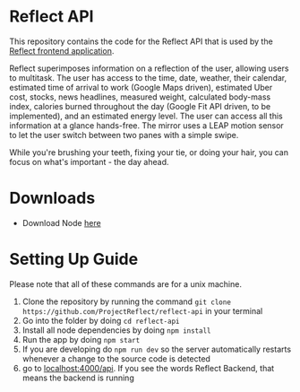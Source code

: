 # Reflect API
This repository contains the code for the Reflect API that is used by the <a href="https://github.com/ProjectReflect/reflect">Reflect frontend application</a>.

Reflect superimposes information on a reflection of the user, allowing users to multitask. The user has access to the time, date, weather, their calendar, estimated time of arrival to work (Google Maps driven), estimated Uber cost, stocks, news headlines, measured weight, calculated body-mass index, calories burned throughout the day (Google Fit API driven, to be implemented), and an estimated energy level. The user can access all this information at a glance hands-free. The mirror uses a LEAP motion sensor to let the user switch between two panes with a simple swipe.

While you're brushing your teeth, fixing your tie, or doing your hair, you can focus on what's important - the day ahead.

# Downloads
- Download Node [here](https://nodejs.org/en/)

# Setting Up Guide
Please note that all of these commands are for a unix machine.
1. Clone the repository by running the command `git clone https://github.com/ProjectReflect/reflect-api` in your terminal
2. Go into the folder by doing `cd reflect-api`
3. Install all node dependencies by doing `npm install`
4. Run the app by doing `npm start`
5. If you are developing do `npm run dev` so the server automatically restarts whenever a change to the source code is detected
6. go to [localhost:4000/api](localhost:4000/api). If you see the words Reflect Backend, that means the backend is running
